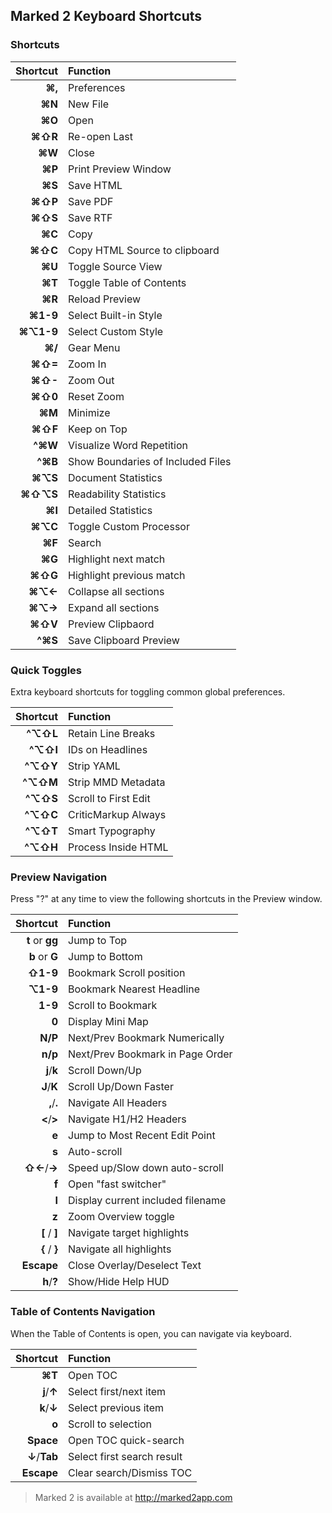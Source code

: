 ## Marked 2 Keyboard Shortcuts

### Shortcuts

| Shortcut                      | Function                          |
| -----------------------:      | :----------------------------     |
| **&#x2318;,**                 | Preferences                       |
| **&#x2318;N**                 | New File                          |
| **&#x2318;O**                 | Open                              |
| **&#x2318;&#x21E7;R**         | Re-open Last                      |
| **&#x2318;W**                 | Close                             |
| **&#x2318;P**                 | Print Preview Window              |
| **&#x2318;S**                 | Save HTML                         |
| **&#x2318;&#x21E7;P**         | Save PDF                          |
| **&#x2318;&#x21E7;S**         | Save RTF                          |
| **&#x2318;C**                 | Copy                              |
| **&#x2318;&#x21E7;C**         | Copy HTML Source to clipboard     |
| **&#x2318;U**                 | Toggle Source View                |
| **&#x2318;T**                 | Toggle Table of Contents          |
| **&#x2318;R**                 | Reload Preview                    |
| **&#x2318;1-9**               | Select Built-in Style             |
| **&#x2318;&#x2325;1-9**       | Select Custom Style               |
| **&#x2318;/**                 | Gear Menu                         |
| **&#x2318;&#x21E7;=**         | Zoom In                           |
| **&#x2318;&#x21E7;-**         | Zoom Out                          |
| **&#x2318;&#x21E7;0**         | Reset Zoom                        |
| **&#x2318;M**                 | Minimize                          |
| **&#x2318;&#x21E7;F**         | Keep on Top                       |
| **^&#x2318;W**                | Visualize Word Repetition         |
| **^&#x2318;B**                | Show Boundaries of Included Files |
| **&#x2318;&#x2325;S**         | Document Statistics               |
| **&#x2318;&#x21E7;&#x2325;S** | Readability Statistics            |
| **&#x2318;I**                 | Detailed Statistics               |
| **&#x2318;&#x2325;C**         | Toggle Custom Processor           |
| **&#x2318;F**                 | Search                            |
| **&#x2318;G**                 | Highlight next match              |
| **&#x2318;&#x21E7;G**         | Highlight previous match          |
| **&#x2318;&#x2325;&larr;**    | Collapse all sections             |
| **&#x2318;&#x2325;&rarr;**    | Expand all sections               |
| **&#x2318;&#x21E7;V**         | Preview Clipbaord                 |
| **^&#x2318;S**                | Save Clipboard Preview            |




### Quick Toggles

Extra keyboard shortcuts for toggling common global preferences.

| Shortcut                 | Function                      |
| -----------------------: | :---------------------------- |
| **^&#x2325;&#x21E7;L**   | Retain Line Breaks            |
| **^&#x2325;&#x21E7;I**   | IDs on Headlines              |
| **^&#x2325;&#x21E7;Y**   | Strip YAML                    |
| **^&#x2325;&#x21E7;M**   | Strip MMD Metadata            |
| **^&#x2325;&#x21E7;S**   | Scroll to First Edit          |
| **^&#x2325;&#x21E7;C**   | CriticMarkup Always           |
| **^&#x2325;&#x21E7;T**   | Smart Typography              |
| **^&#x2325;&#x21E7;H**   | Process Inside HTML           |

### Preview Navigation

Press "?" at any time to view the following shortcuts in the Preview window.

| Shortcut                      | Function                          |
| -------------------------:    | :-------------------------------  |
| **t** or **gg**               | Jump to Top                       |
| **b** or **G**                | Jump to Bottom                    |
| **&#x21E7;1-9**               | Bookmark Scroll position          |
| **&#x2325;1-9**               | Bookmark Nearest Headline         |
| **1-9**                       | Scroll to Bookmark                |
| **0**                         | Display Mini Map                  |
| **N/P**                       | Next/Prev Bookmark Numerically    |
| **n/p**                       | Next/Prev Bookmark in Page Order  |
| **j**/**k**                   | Scroll Down/Up                    |
| **J**/**K**                   | Scroll Up/Down Faster             |
| **,**/**.**                   | Navigate All Headers              |
| **&lt;**/**&gt;**             | Navigate H1/H2 Headers            |
| **e**                         | Jump to Most Recent Edit Point    |
| **s**                         | Auto-scroll                       |
| **&#x21E7;&larr;**/**&rarr;** | Speed up/Slow down auto-scroll    |
| **f**                         | Open "fast switcher"              |
| **I**                         | Display current included filename |
| **z**                         | Zoom Overview toggle              |
| **[** / **]**                 | Navigate target highlights        |
| **{** / **}**                 | Navigate all highlights           |
| **Escape**                    | Close Overlay/Deselect Text       |
| **h**/**?**                   | Show/Hide Help HUD                |

### Table of Contents Navigation

When the Table of Contents is open, you can navigate via keyboard.

| Shortcut           | Function                   |
| -----------------: | :------------------------- |
| **&#x2318;T**      | Open TOC                   |
| **j**/**&uarr;**   | Select first/next item     |
| **k**/**&darr;**   | Select previous item       |
| **o**              | Scroll to selection        |
| **Space**          | Open TOC quick-search      |
| **&darr;**/**Tab** | Select first search result |
| **Escape**         | Clear search/Dismiss TOC   |

> Marked 2 is available at <http://marked2app.com>
